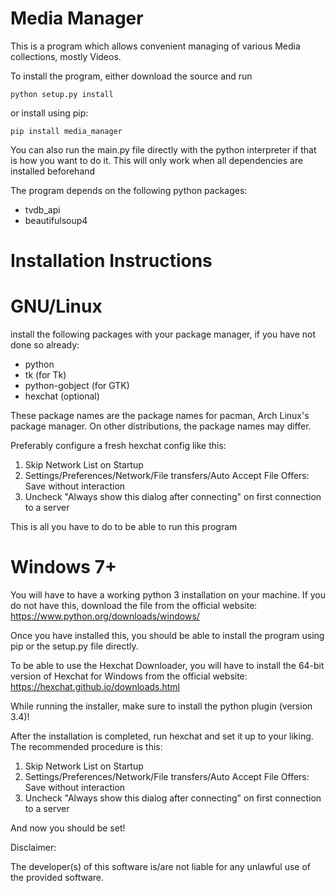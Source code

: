 # Media Manager

This is a program which allows convenient managing of various Media collections, mostly Videos.

To install the program, either download the source and run

    python setup.py install
    
or install using pip:

    pip install media_manager
    

You can also run the main.py file directly with the python interpreter if that is how you want to do it. This will only
work when all dependencies are installed beforehand

The program depends on the following python packages:

- tvdb_api
- beautifulsoup4


# Installation Instructions

# GNU/Linux

install the following packages with your package manager, if you have not done so already:

- python
- tk (for Tk)
- python-gobject (for GTK)
- hexchat (optional)

These package names are the package names for pacman, Arch Linux's package manager. On other distributions,
the package names may differ.

Preferably configure a fresh hexchat config like this:

1. Skip Network List on Startup
2. Settings/Preferences/Network/File transfers/Auto Accept File Offers: Save without interaction
3. Uncheck "Always show this dialog after connecting" on first connection to a server

This is all you have to do to be able to run this program

# Windows 7+

You will have to have a working python 3 installation on your machine. If you do not have this, download the file from
the official website: https://www.python.org/downloads/windows/

Once you have installed this, you should be able to install the program using pip or the setup.py file directly.

To be able to use the Hexchat Downloader, you will have to install the 64-bit version of Hexchat for Windows from
the official website: https://hexchat.github.io/downloads.html

While running the installer, make sure to install the python plugin (version 3.4)!

After the installation is completed, run hexchat and set it up to your liking. The recommended procedure is this:

1. Skip Network List on Startup
2. Settings/Preferences/Network/File transfers/Auto Accept File Offers: Save without interaction
3. Uncheck "Always show this dialog after connecting" on first connection to a server

And now you should be set!


Disclaimer:

The developer(s) of this software is/are not liable for any unlawful use of the provided software.